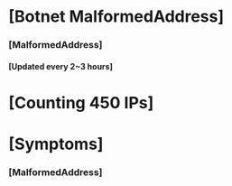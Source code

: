 # [Botnet MalformedAddress]
### [MalformedAddress]
#### [Updated every 2~3 hours]

# [Counting 450 IPs]

# [Symptoms] 
###   [MalformedAddress]
